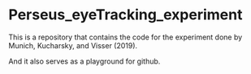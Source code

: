 # Perseus_eyeTracking_experiment
This is a repository that contains the code for the experiment done by Munich, Kucharsky, and Visser (2019).

And it also serves as a playground for github.
